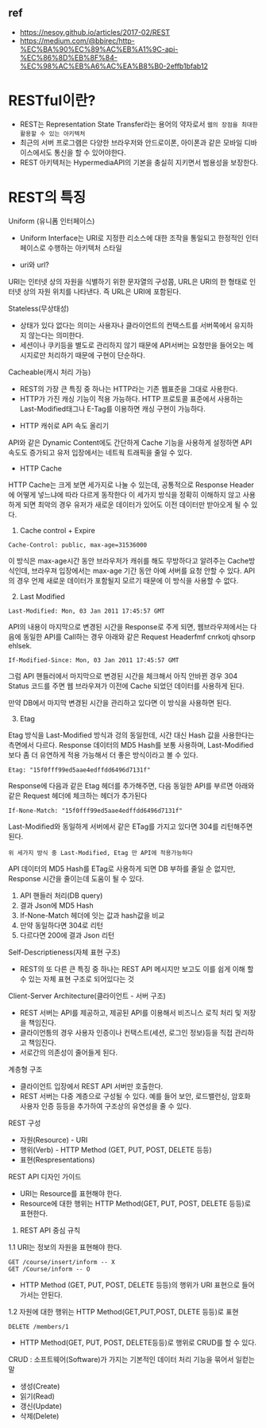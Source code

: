 
## ref
- https://nesoy.github.io/articles/2017-02/REST
- https://medium.com/@bbirec/http-%EC%BA%90%EC%89%AC%EB%A1%9C-api-%EC%86%8D%EB%8F%84-%EC%98%AC%EB%A6%AC%EA%B8%B0-2effb1bfab12

# RESTful이란?

- REST는 Representation State Transfer라는 용어의 약자로서 `웹의 장점을 최대한 활용할 수 있는 아키텍처`
- 최근의 서버 프로그램은 다양한 브라우저와 안드로이폰, 아이폰과 같은 모바일 디바이스에서도 통신을 할 수 있어야한다.
- REST 아키텍처는 HypermediaAPI의 기본을 충실히 지키면서 범용성을 보장한다.

# REST의 특징

Uniform (유니폼 인터페이스)
- Uniform Interface는 URI로 지정한 리소스에 대한 조작을 통일되고 한정적인 인터페이스로 수행하는 아키텍처 스타일

* uri와 url?

URI는 인터넷 상의 자원을 식별하기 위한 문자열의 구성쯤, URL은 URI의 한 형태로 인터넷 상의 자원 위치를 나타낸다.
즉 URL은 URI에 포함된다.

Stateless(무상태성)

- 상태가 있다 없다는 의미는 사용자나 클라이언트의 컨택스트를 서버쪽에서 유지하지 않는다는 의미한다.
- 세션이나 쿠키등을 별도로 관리하지 않기 때문에 API서버는 요청만을 들어오는 메시지로만 처리하기 때문에 구현이 단순하다.

Cacheable(캐시 처리 가능)

- REST의 가장 큰 특징 중 하나는 HTTP라는 기존 웹표준을 그대로 사용한다.
- HTTP가 가진 캐싱 기능이 적용 가능하다. HTTP 프로토콜 표준에서 사용하는 Last-Modified태그나 E-Tag를 이용하면 캐싱 구현이 가능하다.

* HTTP 캐쉬로 API 속도 올리기

API와 같은 Dynamic Content에도 간단하게 Cache 기능을 사용하게 설정하면 API 속도도 증가되고 유저 입장에서는 네트웍 트래픽을 줄일 수 있다.

- HTTP Cache

HTTP Cache는 크게 보면 세가지로 나눌 수 있는데, 공통적으로 Response Header에 어떻게 넣느냐에 따라 다르게 동작한다 이 세가지 방식을 정확히 이해하지 않고 사용하게 되면 최악의 경우 유저가 새로운 데이터가 있어도 이전 데이터만 받아오게 될 수 있다.

1. Cache control + Expire

```
Cache-Control: public, max-age=31536000
```

이 방식은 max-age시간 동안 브라우저가 캐쉬를 해도 무방하다고 알려주는 Cache방식인데, 브라우져 입장에서는 max-age 기간 동안 아예 서버를 요청 안할 수 있다. API의 경우 언제 새로운 데이터가 포함될지 모르기 때문에 이 방식을 사용할 수 없다.


2. Last Modified

```
Last-Modified: Mon, 03 Jan 2011 17:45:57 GMT
```

API의 내용이 마지막으로 변경된 시간을 Response로 주게 되면, 웹브라우져에서는 다음에 동일한 API를 Call하는 경우 아래와 같은 Request Headerfmf cnrkotj qhsorp ehlsek.

```
If-Modified-Since: Mon, 03 Jan 2011 17:45:57 GMT
```

그럼 API 핸들러에서 마지막으로 변경된 시간을 체크해서 아직 안바뀐 경우 304 Status 코드를 주면 웹 브라우져가 이전에 Cache 되었던 데이터를 사용하게 된다. 

만약 DB에서 마지막 변경된 시간을 관리하고 있다면 이 방식을 사용하면 된다.

3. Etag

Etag 방식을 Last-Modified 방식과 겅의 동일한데, 시간 대신 Hash 값을 사용한다는 측면에서 다르다. Response 데이터의 MD5 Hash를 보통 사용하며, Last-Modified 보다 좀 더 유연하게 적용 가능해서 더 좋은 방식이라고 볼 수 있다.

```
Etag: "15f0fff99ed5aae4edffdd6496d7131f"
```

Response에 다음과 같은 Etag 헤더를 추가해주면, 다음 동일한 API를 부르면 아래와 같은 Request 헤더에 체크하는 헤더가 추가된다

```
If-None-Match: "15f0fff99ed5aae4edffdd6496d7131f"
```

Last-Modified와 동일하게 서버에서 같은 ETag를 가지고 있다면 304를 리턴해주면 된다.

`위 세가지 방식 중 Last-Modified, Etag 만 API에 적용가능하다`

API 데이터의 MD5 Hash를 ETag로 사용하게 되면 DB 부하를 줄일 순 없지만, Response 시간을 줄이는데 도움이 될 수 있다.

1. API 핸들러 처리(DB query)
2. 결과 Json에 MD5 Hash
3. If-None-Match 헤더에 잇는 값과 hash값을 비교
4. 만약 동일하다면 304로 리턴
5. 다르다면 200에 결과 Json 리턴

Self-Descriptieness(자체 표현 구조)

- REST의 또 다른 큰 특징 중 하나는 REST API 메시지만 보고도 이를 쉽게 이해 할 수 있는 자체 표현 구조로 되어있다는 것

Client-Server Architecture(클라이언트 - 서버 구조)

- REST 서버는 API를 제공하고, 제공된 API를 이용해서 비즈니스 로직 처리 및 저장을 책임진다.
- 클라이언틍의 경우 사용자 인증이나 컨택스트(세션, 로그인 정보)등을 직접 관리하고 책임진다.
- 서로간의 의존성이 줄어들게 된다.

계층형 구조

- 클라이언트 입장에서 REST API 서버만 호출한다.
- REST 서버는 다중 계층으로 구성될 수 있다. 예를 들어 보안, 로드밸런싱, 암호화 사용자 인증 등등을 추가하여 구조상의 유연성을 줄 수 있다.

REST 구성
- 자원(Resource) - URI
- 행위(Verb) - HTTP Method (GET, PUT, POST, DELETE 등등)
- 표현(Respresentations)

REST API 디자인 가이드

- URI는 Resource를 표현해야 한다.
- Resource에 대한 행위는 HTTP Method(GET, PUT, POST, DELETE 등등)로 표현한다.

1. REST API 중심 규칙

1.1 URI는 정보의 자원을 표현해야 한다.

```
GET /course/insert/inform -- X
GET /Course/inform -- O
```

- HTTP Method (GET, PUT, POST, DELETE 등등)의 행위가 URI 표현으로 들어가서는 안된다.

1.2 자원에 대한 행위는 HTTP Method(GET,PUT,POST, DLETE 등등)로 표현

```
DELETE /members/1
```

- HTTP Method(GET, PUT, POST, DELETE등등)로 행위로 CRUD를 할 수 있다.

CRUD : 소프트웨어(Software)가 가지는 기본적인 데이터 처리 기능을 묶어서 일컫는 말

- 생성(Create)
- 읽기(Read)
- 갱신(Update)
- 삭제(Delete)

